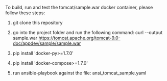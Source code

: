 To build, run and test the tomcat/sample.war docker container, please follow these steps:

1. git clone this repository

2. go into the project folder and run the following command:
curl --output sample.war https://tomcat.apache.org/tomcat-9.0-doc/appdev/sample/sample.war

3. pip install 'docker-py>=1.7.0'

4. pip install 'docker-compose>=1.7.0'

5. run ansible-playbook against the file: ansi_tomcat_sample.yaml
